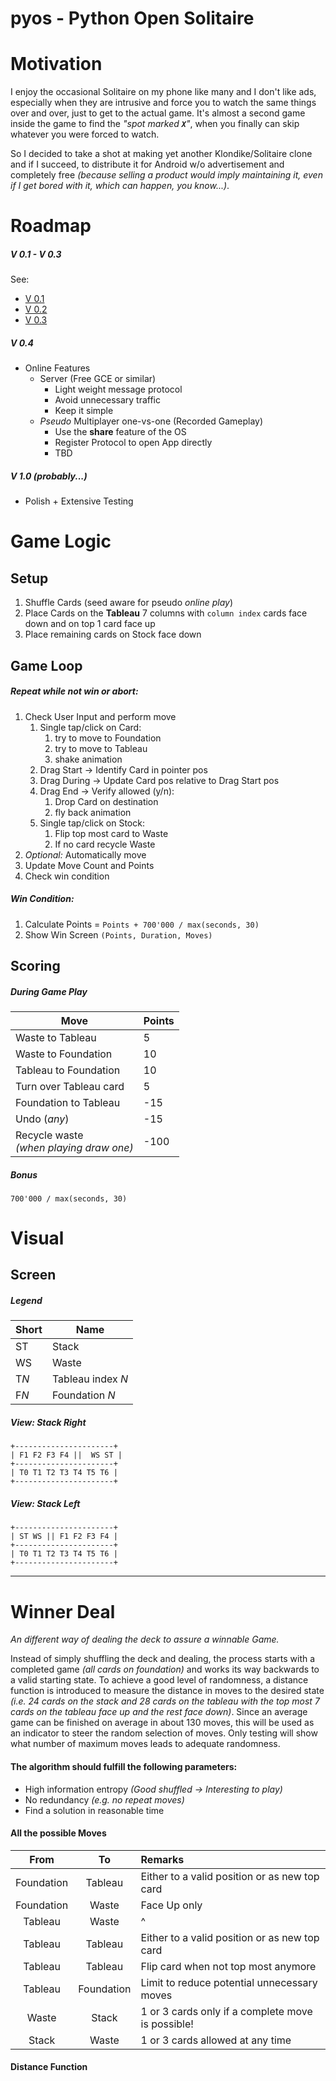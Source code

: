# pyos - Python Open Solitaire

# Motivation
I enjoy the occasional Solitaire on my phone like many and I don't like ads, 
especially when they are intrusive and force you to watch the same things over 
and over, just to get to the actual game. It's almost a second game inside the 
game to find the *"spot marked __`X`__"*, when you finally can skip whatever 
you were forced to watch.

So I decided to take a shot at making yet another Klondike/Solitaire clone and 
if I succeed, to distribute it for Android w/o advertisement and completely 
free *(because selling a product would imply maintaining it, even if I get 
bored with it, which can happen, you know...)*.

# Roadmap

##### V 0.1 - V 0.3
See: 
* [V 0.1](https://github.com/tcdude/pyos/projects/1)
* [V 0.2](https://github.com/tcdude/pyos/projects/2)
* [V 0.3](https://github.com/tcdude/pyos/projects/3)

##### V 0.4
* Online Features
    * Server (Free GCE or similar)
        * Light weight message protocol
        * Avoid unnecessary traffic
        * Keep it simple
    * *Pseudo* Multiplayer one-vs-one (Recorded Gameplay)
        * Use the **share** feature of the OS
        * Register Protocol to open App directly
        * TBD
        
##### V 1.0 *(probably...)*
* Polish + Extensive Testing

# Game Logic

## Setup

1. Shuffle Cards (seed aware for pseudo *online play*)
1. Place Cards on the **Tableau** 7 columns with `column index` 
   cards face down and on top 1 card face up
1. Place remaining cards on Stock face down


## Game Loop

##### Repeat while not win or abort:
1. Check User Input and perform move
    1. Single tap/click on Card:
        1. try to move to Foundation
        1. try to move to Tableau
        1. shake animation
    1. Drag Start   -> Identify Card in pointer pos
    1. Drag During  -> Update Card pos relative to Drag Start pos
    1. Drag End     -> Verify allowed (y/n):
        1. Drop Card on destination
        1. fly back animation
    1. Single tap/click on Stock:
        1. Flip top most card to Waste
        1. If no card recycle Waste
1. *Optional:* Automatically move
1. Update Move Count and Points
1. Check win condition


##### Win Condition:
1. Calculate Points = `Points + 700'000 / max(seconds, 30)`
1. Show Win Screen `(Points, Duration, Moves)`


## Scoring

##### During Game Play
| Move  |  Points  |
| --- | --- |
| Waste to Tableau | 5 |
| Waste to Foundation | 10 |
| Tableau to Foundation | 10 |
| Turn over Tableau card | 5 |
| Foundation to Tableau | -15 |
| Undo (*any*) | -15 |
| Recycle waste<br> *(when playing draw one)* | -100 |

##### Bonus
`700'000 / max(seconds, 30)`


# Visual

## Screen

##### Legend
| Short  |  Name  |
| --- | --- |
| ST | Stack |
| WS | Waste |
| T*N* | Tableau index *N* |
| F*N* | Foundation *N* |


##### View: Stack Right

`+----------------------+`<br>
`| F1 F2 F3 F4 ||  WS ST |`<br>
`+----------------------+`<br>
`| T0 T1 T2 T3 T4 T5 T6 |`<br>
`+----------------------+`<br>

##### View: Stack Left

`+----------------------+`<br>
`| ST WS || F1 F2 F3 F4 |`<br>
`+----------------------+`<br>
`| T0 T1 T2 T3 T4 T5 T6 |`<br>
`+----------------------+`<br>

---

# Winner Deal

*An different way of dealing the deck to assure a winnable Game.*

Instead of simply shuffling the deck and dealing, the process starts with a
completed game *(all cards on foundation)* and works its way backwards to a
valid starting state. To achieve a good level of randomness, a distance 
function is introduced to measure the distance in moves to the desired state
*(i.e. 24 cards on the stack and 28 cards on the tableau with the top most
7 cards on the tableau face up and the rest face down)*. Since an average
game can be finished on average in about 130 moves, this will be used as an 
indicator to steer the random selection of moves. Only testing will show what
number of maximum moves leads to adequate randomness.

#### The algorithm should fulfill the following parameters:
* High information entropy *(Good shuffled -> Interesting to play)*
* No redundancy *(e.g. no repeat moves)*
* Find a solution in reasonable time

#### All the possible Moves

| From | To | Remarks |
| :---: | :---: | :--- |
| Foundation | Tableau | Either to a valid position or as new top card |
| Foundation | Waste | Face Up only |
| Tableau | Waste | ^ |
| Tableau | Tableau | Either to a valid position or as new top card |
| Tableau | Tableau | Flip card when not top most anymore |
| Tableau | Foundation | Limit to reduce potential unnecessary moves |
| Waste | Stack | 1 or 3 cards only if a complete move is possible! |
| Stack | Waste | 1 or 3 cards allowed at any time |


#### Distance Function

